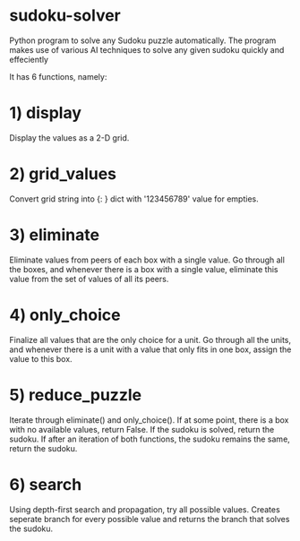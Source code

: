 # sudoku-solver
Python program to solve any Sudoku puzzle automatically. The program makes use of various AI techniques to solve any given sudoku quickly and effeciently

It has 6 functions, namely:
# 1) display
Display the values as a 2-D grid.

# 2) grid_values
Convert grid string into {<box>: <value>} dict with '123456789' value for empties.
  
# 3) eliminate
Eliminate values from peers of each box with a single value.
Go through all the boxes, and whenever there is a box with a single value, eliminate this value from the set of values of all its peers.

# 4) only_choice
Finalize all values that are the only choice for a unit.
Go through all the units, and whenever there is a unit with a value that only fits in one box, assign the value to this box.

# 5) reduce_puzzle
Iterate through eliminate() and only_choice(). If at some point, there is a box with no available values, return False.
If the sudoku is solved, return the sudoku.
If after an iteration of both functions, the sudoku remains the same, return the sudoku.

# 6) search
Using depth-first search and propagation, try all possible values.
Creates seperate branch for every possible value and returns the branch that solves the sudoku.

